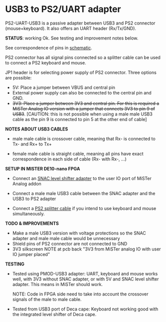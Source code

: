 # USB3 to PS2/UART adapter

PS2-UART-USB3 is a passive adapter between USB3 and PS2 connector (mouse+keyboard). It also offers an UART header (Rx/Tx/GND). 

**STATUS**: working Ok. See testing and improvement notes below.

See correspondence of pins in [schematic](pmod.pdf). 

PS2 connector has all signal pins connected so a splitter cable can be used to connect a PS2 keyboard and mouse.

JP1 header is for selecting power supply of PS2 connector. Three options are possible:

* 5V: Place a jumper between VBUS and central pin
* External power supply can also be connected to the central pin and GND.
* ~~3V3: Place a jumper between 3V3 and central pin. For this is required a MiSTer Analog IO version with a jumper that connects 3V3 to pin 9 of USB3~~.  [CAUTION: this is not possible when using a male male USB3 cable as the pin 9 is connected to pin 5 at the other end of cable]



**NOTES ABOUT USB3 CABLES**

* male male cable is crossover cable, meaning that Rx- is connected to Tx- and Rx+ to Tx+

* female male cable is straight cable, meaning all pins have exact correspondence in each side of cable (Rx- with Rx-, ...)

  

**SETUP IN MISTER DE10-nano FPGA**

* Connect  an [SNAC level shifter adapter](https://manuferhi.com/p/snac-adapter-for-mister) to the user IO port of MiSTer Analog addon

* Connect a male male USB3 cable between the SNAC adapter and the USB3 to PS2 adapter

* Connect a [PS2 splitter cable](https://es.aliexpress.com/item/32827138560.html) if you intend to use keyboard and mouse simultaneously.

  

**TODO & IMPROVEMENTS**

* Make a male USB3 version with voltage protections so the SNAC adapter and male male cable would be unnecessary
* Shield pins of PS2 connector are not connected to GND
* 3V3 silkscreen NOTE at pcb back "3V3 from MiSTer analog IO with user IO jumper placed"

**TESTING**

* Tested using PMOD-USB3 adapter: UART, keyboard and mouse works well, with 3V3 without SNAC adapter, or with 5V and SNAC level shifter adapter.  This means in MiSTer should work.

  NOTE: Code in FPGA side need to take into account the crossover signals of the male to male cable.

* Tested from USB3 port of Deca cape: Keyboard not working good with the integrated level shifter of Deca cape.
